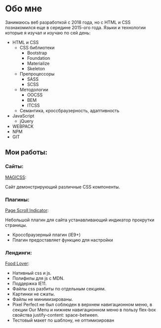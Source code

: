 # Обо мне

Занимаюсь веб разработкой с 2018 года, но с HTML и CSS познакомился еще в середине 2015-ого года. Языки и технологии которые я изучал и изучаю по сей день:

* HTML и CSS
    * CSS библиотеки
        * Bootstrap
        * Foundation
        * Materialize 
        * Skeleton 
    * Препроцессоры
        * SASS
        * SCSS
    * Методологии
        * OOCSS
        * BEM
        * ITCSS
    * Семантика, кроссбраузерность, адаптивность
* JavaScript
    * jQuery
* WEBPACK
* NPM
* GIT

## Мои работы:

### Сайты:

[MAGICSS](http://magicss.pro/):

Сайт демонстрирующий различные CSS компоненты. 

### Плагины:

[Page Scroll Indicator](https://denislopatin.github.io/Scroll-Page-Indicator/):

Небольшой плагин для сайта устанавливающий индикатор прокрутки страницы.

* Кроссбраузерный плагин (IE9+)
* Плагин предоставляет функцию для настройки

### Лендинги:

[Food Lover](https://denislopatin.github.io/Food%20Lover%20-%20Landing%20Template/):

* Нативный css и js. 
* Полифилы для js с MDN. 
* Поддержка IE11. 
* Файлы css разбиты по отдельным секциям. 
* Картинки не сжаты.
* Файлы не минимизированы.
* Pixel Perfect не был соблюден в верхнем навигационном меню, в секции Our Menu и нижнем навигационном меню в пользу flex-box свойства justify-content: space-between.
* Тестовый макет по шаблону, не оптимизирован

